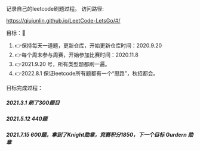 记录自己的leetcode刷题过程。
访问路径:

 https://qiujunlin.github.io/LeetCode-LetsGo/#/

目标：🤨

1. 👉保持每天一道题，更新仓库，开始更新仓库时间：2020.9.20
2. 👉每个周末参与周赛，开始参加比赛时间：2020.11.8
3. 👉2021.9.20 号，所有类型题都刷一遍。
4. 👉2022.8.1 保证leetcode所有题都有一个“思路”，秋招都会。

目标完成过程：

##### 2021.3.1  刷了300题目
##### 2021.5.12   440题
##### 2021.7.15   600题，拿到了Knight勋章，竞赛积分1850，下一个目标 Gurdern 勋章
